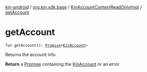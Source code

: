 [kin-android](../../index.md) / [org.kin.sdk.base](../index.md) / [KinAccountContextReadOnlyImpl](index.md) / [getAccount](./get-account.md)

# getAccount

`fun getAccount(): `[`Promise`](../../org.kin.sdk.base.tools/-promise/index.md)`<`[`KinAccount`](../../org.kin.sdk.base.models/-kin-account/index.md)`>`

Returns the account info

**Return**
a [Promise](../../org.kin.sdk.base.tools/-promise/index.md) containing the [KinAccount](../../org.kin.sdk.base.models/-kin-account/index.md) or an error


